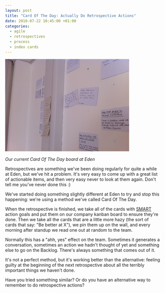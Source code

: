 ```yaml
---
layout: post
title: "Card Of The Day: Actually Do Retrospective Actions"
date: 2010-07-22 10:45:00 +01:00
categories:
  - agile
  - retrospectives
  - process
  - index cards
---
```


![Current cards of the day at eden](/files/card-of-the-day-1.png)

*Our current Card Of The Day board at Eden*

Retrospectives are something we've been doing regularly for quite a while at Eden, but we've hit a problem. It's very easy to come up with a great list of actionable items, and then very easy never to look at them again. Don't tell me you've never done this :)

We've started doing something slightly different at Eden to try and stop this happening: we're using a method we've called Card Of The Day.  

When the retrospective is finished, we take all of the cards with [SMART](http://en.wikipedia.org/wiki/SMART_criteria) action goals and put them on our company kanban board to ensure they're done. Then we take all the cards that are a little more hazy (the sort of cards that say: "Be better at X"), we pin them up on the wall, and every morning after standup we read one out at random to the team.

Normally this has a "ahh, yes" effect on the team. Sometimes it generates a conversation, sometimes an action we hadn't thought of yet and something else to go on the Backlog. There's always something that comes out of it.

It's not a perfect method, but it's working better than the alternative: feeling guilty at the beginning of the next retrospective about all the terribly important things we haven't done.

Have you tried something similar? Or do you have an alternative way to remember to do retrospective actions?
